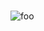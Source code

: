 <h1></h1>
<div width="100%" height="100%">
  <p> <img src="https://c4.wallpaperflare.com/wallpaper/39/346/426/digital-art-men-city-futuristic-night-hd-wallpaper-preview.jpg" alt="foo" title="title" /></p>
</div>




